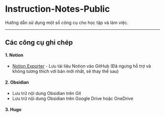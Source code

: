 # Instruction-Notes-Public

Hướng dẫn sử dụng một số công cụ cho học tập và làm việc.

---
## Các công cụ ghi chép
#### **1. Notion**
- [Notion Exporter]() - Lưu tài liệu Notion vào GitHub (Đã ngưng hỗ trợ và không tương thích với bản mới nhất, sẽ thay thế sau)
#### **2. Obsidian**
- Lưu trữ nội dung Obsidian trên Git
- Lưu trữ nội dung Obsidian trên Google Drive hoặc OneDrive

#### **3. Hugo**
